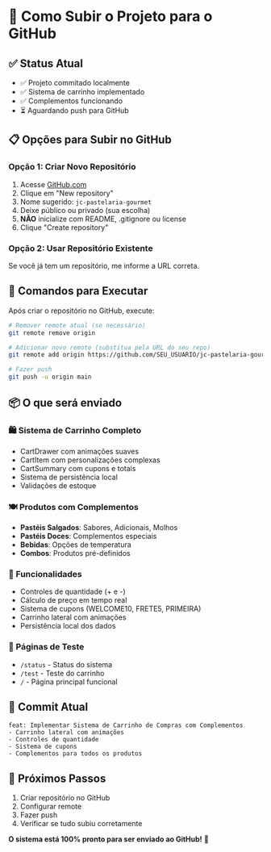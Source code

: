 # 🚀 Como Subir o Projeto para o GitHub

## ✅ Status Atual
- ✅ Projeto commitado localmente
- ✅ Sistema de carrinho implementado
- ✅ Complementos funcionando
- ⏳ Aguardando push para GitHub

## 📋 Opções para Subir no GitHub

### Opção 1: Criar Novo Repositório
1. Acesse [GitHub.com](https://github.com)
2. Clique em "New repository"
3. Nome sugerido: `jc-pastelaria-gourmet`
4. Deixe público ou privado (sua escolha)
5. **NÃO** inicialize com README, .gitignore ou license
6. Clique "Create repository"

### Opção 2: Usar Repositório Existente
Se você já tem um repositório, me informe a URL correta.

## 🔧 Comandos para Executar

Após criar o repositório no GitHub, execute:

```bash
# Remover remote atual (se necessário)
git remote remove origin

# Adicionar novo remote (substitua pela URL do seu repo)
git remote add origin https://github.com/SEU_USUARIO/jc-pastelaria-gourmet.git

# Fazer push
git push -u origin main
```

## 📦 O que será enviado

### 🛍️ Sistema de Carrinho Completo
- CartDrawer com animações suaves
- CartItem com personalizações complexas
- CartSummary com cupons e totais
- Sistema de persistência local
- Validações de estoque

### 🍽️ Produtos com Complementos
- **Pastéis Salgados**: Sabores, Adicionais, Molhos
- **Pastéis Doces**: Complementos especiais
- **Bebidas**: Opções de temperatura
- **Combos**: Produtos pré-definidos

### 🎯 Funcionalidades
- Controles de quantidade (+ e -)
- Cálculo de preço em tempo real
- Sistema de cupons (WELCOME10, FRETE5, PRIMEIRA)
- Carrinho lateral com animações
- Persistência local dos dados

### 📱 Páginas de Teste
- `/status` - Status do sistema
- `/test` - Teste do carrinho
- `/` - Página principal funcional

## 🎉 Commit Atual
```
feat: Implementar Sistema de Carrinho de Compras com Complementos
- Carrinho lateral com animações
- Controles de quantidade
- Sistema de cupons
- Complementos para todos os produtos
```

## 🔗 Próximos Passos
1. Criar repositório no GitHub
2. Configurar remote
3. Fazer push
4. Verificar se tudo subiu corretamente

**O sistema está 100% pronto para ser enviado ao GitHub!** 🚀